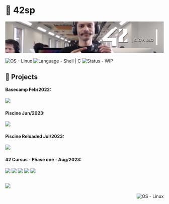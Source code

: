 # 🏢 42sp

<picture>

![born2beroot](./img/42_school.png)

</picture>
<picture>
	<source srcset="https://img.shields.io/badge/Linux-OS?&label=OS&labelColor=gray&color=dodgerblue" media="(min-width: 600px)">
	<source srcset="https://img.shields.io/badge/Linux-OS?&label=OS&labelColor=gray&color=dodgerblue" media="(min-width: 400px)">
	<img srcset="https://img.shields.io/badge/Linux-OS?&label=OS&labelColor=gray&color=dodgerblue" alt="OS - Linux">
</picture>
<picture>
	<source srcset="https://img.shields.io/badge/Shell_|_C-Language?&label=Language&labelColor=gray&color=dodgerblue" media="(min-width: 600px)">
	<source srcset="https://img.shields.io/badge/Shell_|_C-Language?&label=Language&labelColor=gray&color=dodgerblue" media="(min-width: 400px)">
	<img srcset="https://img.shields.io/badge/Shell_|_C-Language?&label=Language&labelColor=gray&color=dodgerblue" alt="Language - Shell | C">
</picture>
<picture>
	<source srcset="https://img.shields.io/badge/WIP-Status?&label=Status&labelColor=gray&color=yellow" media="(min-width: 600px)">
	<source srcset="https://img.shields.io/badge/WIP-Status?&label=Status&labelColor=gray&color=yellow" media="(min-width: 400px)">
	<img srcset="https://img.shields.io/badge/WIP-Status?&label=Status&labelColor=gray&color=yellow" alt="Status - WIP">
</picture>

## 🏅 Projects

<h4>
	Basecamp Feb/2022:
</h4>

[![](https://img.shields.io/badge/Project-Basecamp-skyblue?style=for-the-badge&logo=42)](https://github.com/willtrigo/42_basecamp)

<h4>
	Piscine Jun/2023:
</h4>

[![](https://img.shields.io/badge/Project-Piscine-skyblue?style=for-the-badge&logo=42)](https://github.com/willtrigo/42_piscine)

<h4>
	Piscine Reloaded Jul/2023:
</h4>

[![](https://img.shields.io/badge/Project-Piscine_Reloaded-skyblue?style=for-the-badge&logo=42)](https://github.com/willtrigo/42_piscine_reloaded)

<h4>
	42 Cursus - Phase one - Aug/2023:
</h4>

[![](https://img.shields.io/badge/Project-42_libft-skyblue?style=for-the-badge&logo=42)](https://github.com/willtrigo/42_libft)
[![](https://img.shields.io/badge/Project-42_get_next_line-skyblue?style=for-the-badge&logo=42)](https://github.com/willtrigo/42_get_next_line)
[![](https://img.shields.io/badge/Project-42_printf-skyblue?style=for-the-badge&logo=42)](https://github.com/willtrigo/42_printf)
[![](https://img.shields.io/badge/Project-Born_2_be_root-skyblue?style=for-the-badge&logo=42)](https://github.com/willtrigo/42_born2beroot)
[![](https://img.shields.io/badge/Project-42_fract--ol-skyblue?style=for-the-badge&logo=42)](https://github.com/willtrigo/42_fract-ol)

##

[![](https://img.shields.io/badge/Profile-game?&label=Game&labelColor=gray&color=dodgerblue&logo=42)](https://game.42sp.org.br/cadet/dande-je)

<div align="right" height=25px>
	<picture>
		<source srcset="./img/wild_duck.png" media="(min-height: 40px)">
		<source srcset="./img/wild_duck.png" media="(min-height: 30px)">
		<img srcset="./img/wild_duck.png" height="35px" alt="OS - Linux">
	</picture>
</div>
